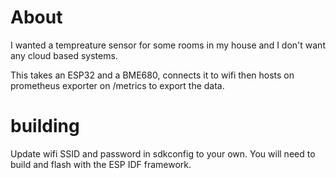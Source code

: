 # About
I wanted a tempreature sensor for some rooms in my house and I don't want any cloud based systems.

This takes an ESP32 and a BME680, connects it to wifi then hosts on prometheus exporter on /metrics to export the data.

# building
Update wifi SSID and password in sdkconfig to your own.
You will need to build and flash with the ESP IDF framework.
